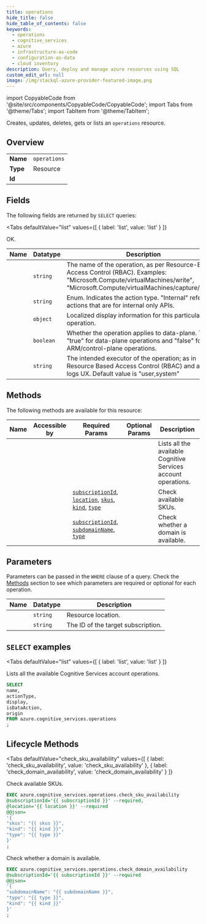 ```yaml
--- 
title: operations
hide_title: false
hide_table_of_contents: false
keywords:
  - operations
  - cognitive_services
  - azure
  - infrastructure-as-code
  - configuration-as-data
  - cloud inventory
description: Query, deploy and manage azure resources using SQL
custom_edit_url: null
image: /img/stackql-azure-provider-featured-image.png
---
```


import CopyableCode from '@site/src/components/CopyableCode/CopyableCode';
import Tabs from '@theme/Tabs';
import TabItem from '@theme/TabItem';

Creates, updates, deletes, gets or lists an <code>operations</code> resource.

## Overview
<table><tbody>
<tr><td><b>Name</b></td><td><code>operations</code></td></tr>
<tr><td><b>Type</b></td><td>Resource</td></tr>
<tr><td><b>Id</b></td><td><CopyableCode code="azure.cognitive_services.operations" /></td></tr>
</tbody></table>

## Fields

The following fields are returned by `SELECT` queries:

<Tabs
    defaultValue="list"
    values={[
        { label: 'list', value: 'list' }
    ]}
>
<TabItem value="list">

OK.

<table>
<thead>
    <tr>
    <th>Name</th>
    <th>Datatype</th>
    <th>Description</th>
    </tr>
</thead>
<tbody>
<tr>
    <td><CopyableCode code="name" /></td>
    <td><code>string</code></td>
    <td>The name of the operation, as per Resource-Based Access Control (RBAC). Examples: "Microsoft.Compute/virtualMachines/write", "Microsoft.Compute/virtualMachines/capture/action"</td>
</tr>
<tr>
    <td><CopyableCode code="actionType" /></td>
    <td><code>string</code></td>
    <td>Enum. Indicates the action type. "Internal" refers to actions that are for internal only APIs.</td>
</tr>
<tr>
    <td><CopyableCode code="display" /></td>
    <td><code>object</code></td>
    <td>Localized display information for this particular operation.</td>
</tr>
<tr>
    <td><CopyableCode code="isDataAction" /></td>
    <td><code>boolean</code></td>
    <td>Whether the operation applies to data-plane. This is "true" for data-plane operations and "false" for ARM/control-plane operations.</td>
</tr>
<tr>
    <td><CopyableCode code="origin" /></td>
    <td><code>string</code></td>
    <td>The intended executor of the operation; as in Resource Based Access Control (RBAC) and audit logs UX. Default value is "user,system"</td>
</tr>
</tbody>
</table>
</TabItem>
</Tabs>

## Methods

The following methods are available for this resource:

<table>
<thead>
    <tr>
    <th>Name</th>
    <th>Accessible by</th>
    <th>Required Params</th>
    <th>Optional Params</th>
    <th>Description</th>
    </tr>
</thead>
<tbody>
<tr>
    <td><a href="#list"><CopyableCode code="list" /></a></td>
    <td><CopyableCode code="select" /></td>
    <td></td>
    <td></td>
    <td>Lists all the available Cognitive Services account operations.</td>
</tr>
<tr>
    <td><a href="#check_sku_availability"><CopyableCode code="check_sku_availability" /></a></td>
    <td><CopyableCode code="exec" /></td>
    <td><a href="#parameter-subscriptionId"><code>subscriptionId</code></a>, <a href="#parameter-location"><code>location</code></a>, <a href="#parameter-skus"><code>skus</code></a>, <a href="#parameter-kind"><code>kind</code></a>, <a href="#parameter-type"><code>type</code></a></td>
    <td></td>
    <td>Check available SKUs.</td>
</tr>
<tr>
    <td><a href="#check_domain_availability"><CopyableCode code="check_domain_availability" /></a></td>
    <td><CopyableCode code="exec" /></td>
    <td><a href="#parameter-subscriptionId"><code>subscriptionId</code></a>, <a href="#parameter-subdomainName"><code>subdomainName</code></a>, <a href="#parameter-type"><code>type</code></a></td>
    <td></td>
    <td>Check whether a domain is available.</td>
</tr>
</tbody>
</table>

## Parameters

Parameters can be passed in the `WHERE` clause of a query. Check the [Methods](#methods) section to see which parameters are required or optional for each operation.

<table>
<thead>
    <tr>
    <th>Name</th>
    <th>Datatype</th>
    <th>Description</th>
    </tr>
</thead>
<tbody>
<tr id="parameter-location">
    <td><CopyableCode code="location" /></td>
    <td><code>string</code></td>
    <td>Resource location.</td>
</tr>
<tr id="parameter-subscriptionId">
    <td><CopyableCode code="subscriptionId" /></td>
    <td><code>string</code></td>
    <td>The ID of the target subscription.</td>
</tr>
</tbody>
</table>

## `SELECT` examples

<Tabs
    defaultValue="list"
    values={[
        { label: 'list', value: 'list' }
    ]}
>
<TabItem value="list">

Lists all the available Cognitive Services account operations.

```sql
SELECT
name,
actionType,
display,
isDataAction,
origin
FROM azure.cognitive_services.operations
;
```
</TabItem>
</Tabs>


## Lifecycle Methods

<Tabs
    defaultValue="check_sku_availability"
    values={[
        { label: 'check_sku_availability', value: 'check_sku_availability' },
        { label: 'check_domain_availability', value: 'check_domain_availability' }
    ]}
>
<TabItem value="check_sku_availability">

Check available SKUs.

```sql
EXEC azure.cognitive_services.operations.check_sku_availability 
@subscriptionId='{{ subscriptionId }}' --required, 
@location='{{ location }}' --required 
@@json=
'{
"skus": "{{ skus }}", 
"kind": "{{ kind }}", 
"type": "{{ type }}"
}'
;
```
</TabItem>
<TabItem value="check_domain_availability">

Check whether a domain is available.

```sql
EXEC azure.cognitive_services.operations.check_domain_availability 
@subscriptionId='{{ subscriptionId }}' --required 
@@json=
'{
"subdomainName": "{{ subdomainName }}", 
"type": "{{ type }}", 
"kind": "{{ kind }}"
}'
;
```
</TabItem>
</Tabs>
